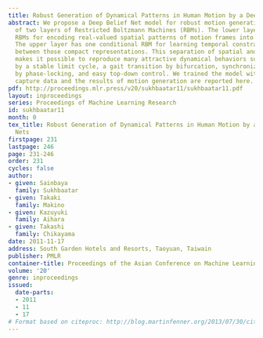 ```yaml
---
title: Robust Generation of Dynamical Patterns in Human Motion by a Deep Belief Nets
abstract: We propose a Deep Belief Net model for robust motion generation, which consists
  of two layers of Restricted Boltzmann Machines (RBMs). The lower layer has multiple
  RBMs for encoding real-valued spatial patterns of motion frames into compact representations.
  The upper layer has one conditional RBM for learning temporal constraints on transitions
  between those compact representations. This separation of spatial and temporal learning
  makes it possible to reproduce many attractive dynamical behaviors such as walking
  by a stable limit cycle, a gait transition by bifurcation, synchronization of limbs
  by phase-locking, and easy top-down control. We trained the model with human motion
  capture data and the results of motion generation are reported here.
pdf: http://proceedings.mlr.press/v20/sukhbaatar11/sukhbaatar11.pdf
layout: inproceedings
series: Proceedings of Machine Learning Research
id: sukhbaatar11
month: 0
tex_title: Robust Generation of Dynamical Patterns in Human Motion by a Deep Belief
  Nets
firstpage: 231
lastpage: 246
page: 231-246
order: 231
cycles: false
author:
- given: Sainbaya
  family: Sukhbaatar
- given: Takaki
  family: Makino
- given: Kazuyuki
  family: Aihara
- given: Takashi
  family: Chikayama
date: 2011-11-17
address: South Garden Hotels and Resorts, Taoyuan, Taiwain
publisher: PMLR
container-title: Proceedings of the Asian Conference on Machine Learning
volume: '20'
genre: inproceedings
issued:
  date-parts:
  - 2011
  - 11
  - 17
# Format based on citeproc: http://blog.martinfenner.org/2013/07/30/citeproc-yaml-for-bibliographies/
---
```

